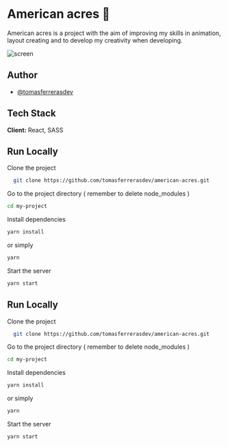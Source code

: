 
# American acres 🌾
American acres is a project with the aim of improving my skills in animation, layout creating and to develop my creativity when developing.

![screen](https://user-images.githubusercontent.com/107090584/193905709-070a6f0e-8802-4259-996e-34c4a26225bf.png)

## Author

- [@tomasferrerasdev](https://github.com/tomasferrerasdev)


## Tech Stack

**Client:** React, SASS


## Run Locally

Clone the project

```bash
  git clone https://github.com/tomasferrerasdev/american-acres.git
```

Go to the project directory ( remember to delete node_modules )

```bash
cd my-project
```

Install dependencies

```bash
yarn install
```
or simply
```bash
yarn
```

Start the server

```bash
yarn start
```


## Run Locally

Clone the project

```bash
  git clone https://github.com/tomasferrerasdev/american-acres.git
```

Go to the project directory ( remember to delete node_modules )

```bash
cd my-project
```

Install dependencies

```bash
yarn install
```
or simply
```bash
yarn
```

Start the server

```bash
yarn start
```

